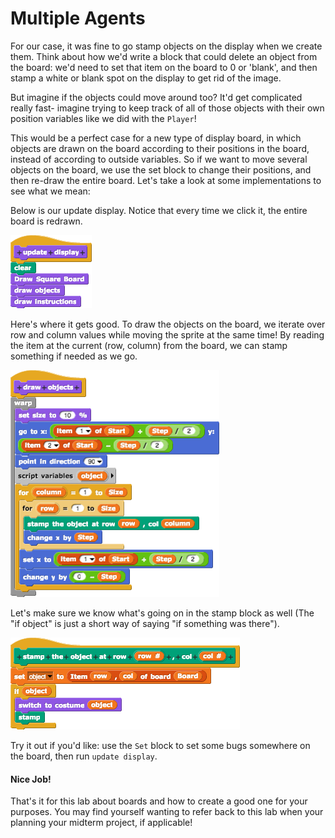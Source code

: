 # Multiple Agents

For our case, it was fine to go stamp objects on the display when we create them. Think about how we'd write a block that could delete an object from the board: we'd need to set that item on the board to 0 or 'blank', and then stamp a white or blank spot on the display to get rid of the image.

But imagine if the objects could move around too? It'd get complicated really fast- imagine trying to keep track of all of those objects with their own position variables like we did with the `Player`!

This would be a perfect case for a new type of display board, in which objects are drawn on the board according to their positions in the board, instead of according to outside variables. So if we want to move several objects on the board, we use the set block to change their positions, and then re-draw the entire board. Let's take a look at some implementations to see what we mean:

Below is our update display. Notice that every time we click it, the entire board is redrawn.

![update display block contents](../.gitbook/assets/image%20%2887%29.png)

Here's where it gets good. To draw the objects on the board, we iterate over row and column values while moving the sprite at the same time! By reading the item at the current \(row, column\) from the board, we can stamp something if needed as we go.

![draw object block contents](../.gitbook/assets/image%20%28281%29.png)

Let's make sure we know what's going on in the stamp block as well \(The "if object" is just a short way of saying "if something was there"\).

![stamp object block contents](../.gitbook/assets/image%20%2886%29.png)

Try it out if you'd like: use the `Set` block to set some bugs somewhere on the board, then run `update display`.

#### Nice Job!

That's it for this lab about boards and how to create a good one for your purposes. You may find yourself wanting to refer back to this lab when your planning your midterm project, if applicable!


